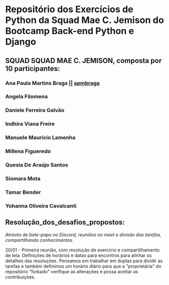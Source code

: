 # Repositório dos Exercícios de Python da Squad Mae C. Jemison do Bootcamp Back-end Python e Django

## SQUAD SQUAD MAE C. JEMISON, composta por 10 participantes:

### Ana Paula Martins Braga              || [apmbraga](https://github.com/apmbraga)
### Angela Filomena
### Daniele Ferreira Galvão
### Indhira Viana Freire
### Manuele Maurício Lamenha
### Millena Figueredo
### Quesia De Araújo Santos
### Siomara Mota
### Tamar Bender
### Yohanna Oliveira Cavalcanti


## Resolução_dos_desafios_propostos:

_Através de bate-papo no Discord, reuniões no meet e divisão das tarefas, compartilhando conhecimentos._

20/01 - Primeira reunião, com resolução de exercício e compartilhamento de tela. Definições de horários e datas para encontros para alinhar os detalhes das resoluções. Pensamos em trabalhar em duplas para dividir as tarefas e também definimos um horário diário para que a "proprietária" do repositório "forkado" verifique as alterações e possa aceitar as contribuições.